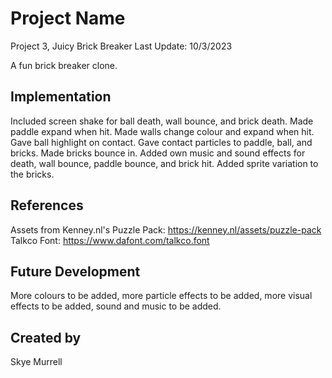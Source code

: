 # Project Name

Project 3, Juicy Brick Breaker
Last Update: 10/3/2023

A fun brick breaker clone.


## Implementation

Included screen shake for ball death, wall bounce, and brick death. Made paddle expand when hit. Made walls change colour and expand when hit. Gave ball highlight on contact. Gave contact particles to paddle, ball, and bricks. Made bricks bounce in. Added own music and sound effects for death, wall bounce, paddle bounce, and brick hit. Added sprite variation to the bricks.


## References
Assets from Kenney.nl's Puzzle Pack: https://kenney.nl/assets/puzzle-pack
Talkco Font: https://www.dafont.com/talkco.font

## Future Development
More colours to be added, more particle effects to be added, more visual effects to be added, sound and music to be added.


## Created by
Skye Murrell
